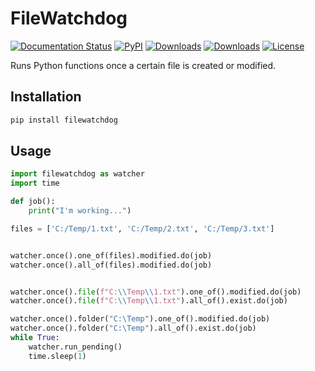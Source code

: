# FileWatchdog

[![Documentation Status](https://readthedocs.org/projects/filewatchdog/badge/?version=latest)](https://filewatchdog.readthedocs.io/en/latest/?badge=latest)
[![PyPI](http://img.shields.io/pypi/v/filewatchdog.svg)](https://pypi.python.org/pypi/filewatchdog/)
[![Downloads](https://static.pepy.tech/badge/filewatchdog)](https://pepy.tech/project/filewatchdog)
[![Downloads](https://static.pepy.tech/badge/filewatchdog/month)](https://pepy.tech/project/filewatchdog)
[![License](https://img.shields.io/badge/License-MIT-yellow.svg)](https://github.com/beginnerSC/filewatchdog/blob/master/LICENSE)


Runs Python functions once a certain file is created or modified. 

## Installation

```sh
pip install filewatchdog
```

## Usage

```py
import filewatchdog as watcher
import time

def job():
    print("I'm working...")

files = ['C:/Temp/1.txt', 'C:/Temp/2.txt', 'C:/Temp/3.txt']


watcher.once().one_of(files).modified.do(job)
watcher.once().all_of(files).modified.do(job)


watcher.once().file(f"C:\\Temp\\1.txt").one_of().modified.do(job)
watcher.once().file(f"C:\\Temp\\1.txt").all_of().exist.do(job)

watcher.once().folder("C:\Temp").one_of().modified.do(job)
watcher.once().folder("C:\Temp").all_of().exist.do(job)
while True:
    watcher.run_pending()
    time.sleep(1)
```
